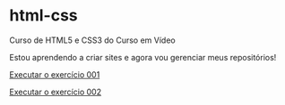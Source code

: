 # html-css
 
Curso de HTML5  e CSS3 do Curso em Vídeo

Estou aprendendo a criar sites e agora vou gerenciar meus repositórios!

<a href="https://shaadnovaes.github.io/html-css/exercicios/ex001/index.html">Executar o exercício 001</a>

<a href="https://shaadnovaes.github.io/html-css/exercicios/ex002/index.html">Executar o exercício 002</a>